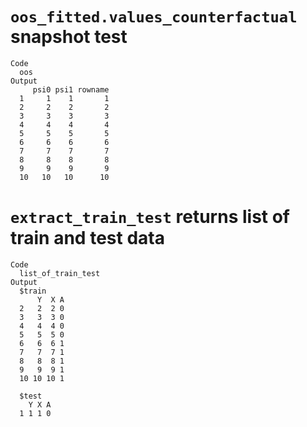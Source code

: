 # `oos_fitted.values_counterfactual` snapshot test

    Code
      oos
    Output
         psi0 psi1 rowname
      1     1    1       1
      2     2    2       2
      3     3    3       3
      4     4    4       4
      5     5    5       5
      6     6    6       6
      7     7    7       7
      8     8    8       8
      9     9    9       9
      10   10   10      10

# `extract_train_test` returns list of train and test data

    Code
      list_of_train_test
    Output
      $train
          Y  X A
      2   2  2 0
      3   3  3 0
      4   4  4 0
      5   5  5 0
      6   6  6 1
      7   7  7 1
      8   8  8 1
      9   9  9 1
      10 10 10 1
      
      $test
        Y X A
      1 1 1 0
      

